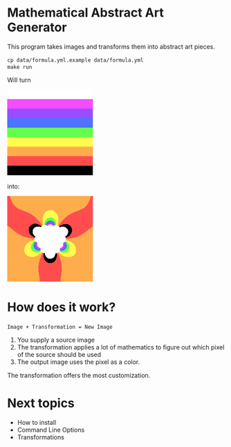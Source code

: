 # Mathematical Abstract Art Generator
This program takes images and transforms them into abstract art pieces.

```shell script
cp data/formula.yml.example data/formula.yml
make run
```

Will turn

![Image with 7 horizontal stripes creating the rainbow with white on top and black on the bottom. Rainbow Stripe](example/rainbow_stripe.png)

into:

![Transformed rainbow stripe image into rosette with 4 rotational symmetry, creating purple and green petals on a blue background](example/rosettes/rainbow_stripe_rosette_1.png)

# How does it work?
`Image + Transformation = New Image`

1. You supply a source image
2. The transformation applies a lot of mathematics to figure out which pixel of the source should be used
3. The output image uses the pixel as a color. 

The transformation offers the most customization. 

# Next topics
- How to install
- Command Line Options
- Transformations